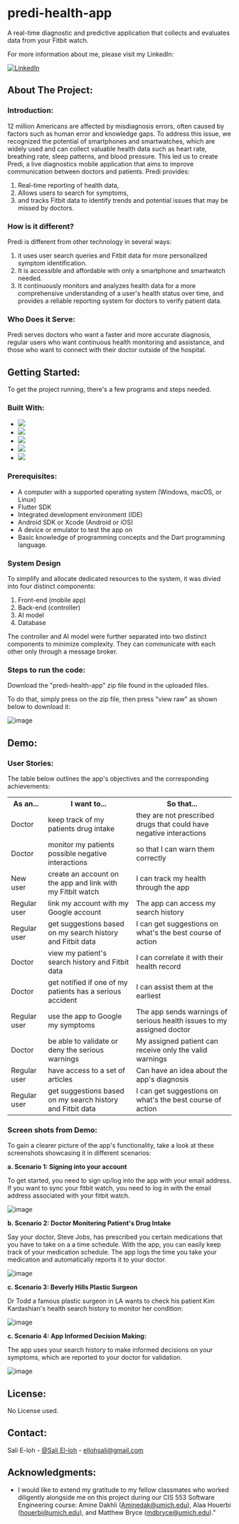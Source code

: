 # predi-health-app
A real-time diagnostic and predictive application that collects and evaluates data from your Fitbit watch.

For more information about me, please visit my LinkedIn:

[![LinkedIn][LinkedIn.js]][LinkedIn-url]

<!-- ABOUT THE PROJECT -->

## About The Project:

### Introduction:

12 million Americans are affected by misdiagnosis errors, often caused by factors such as human error and knowledge gaps. To address this issue, we recognized the potential of smartphones and smartwatches, which are widely used and can collect valuable health data such as heart rate, breathing rate, sleep patterns, and blood pressure. This led us to create Predi, a live diagnostics mobile application that aims to improve communication between doctors and patients. Predi provides:

1. Real-time reporting of health data,
2. Allows users to search for symptoms, 
3. and tracks Fitbit data to identify trends and potential issues that may be missed by doctors.

### How is it different?

Predi is different from other technology in several ways: 

1. it uses user search queries and Fitbit data for more personalized symptom identification.
2. It is accessible and affordable with only a smartphone and smartwatch needed.
3. It continuously monitors and analyzes health data for a more comprehensive understanding of a user's health status over time, and provides a reliable reporting system for doctors to verify patient data.

### Who Does it Serve: 

Predi serves doctors who want a faster and more accurate diagnosis, regular users who want continuous health monitoring and assistance, and those who want to connect with their doctor outside of the hospital.

## Getting Started:

To get the project running, there's a few programs and steps needed.

### Built With:

* <img src="https://img.shields.io/badge/-Python-3776AB?style=flat&logo=python&logoColor=white">
* <img src="https://img.shields.io/badge/-Flutter-02569B?style=flat&logo=flutter&logoColor=white">
* <img src="https://img.shields.io/badge/-FastAPI-009688?style=flat&logo=fastapi&logoColor=white">
* <img src="https://img.shields.io/badge/-Redis-DC382D?style=flat&logo=redis&logoColor=white">
* <img src="https://img.shields.io/badge/-TensorFlow-FF6F00?style=flat&logo=tensorflow&logoColor=white">

### Prerequisites:

* A computer with a supported operating system (Windows, macOS, or Linux)
* Flutter SDK
* Integrated development environment (IDE) 
* Android SDK or Xcode (Android or iOS)
* A device or emulator to test the app on
* Basic knowledge of programming concepts and the Dart programming language.

### System Design

To simplify and allocate dedicated resources to the system, it was divied into four distinct components: 

1. Front-end (mobile app)
2. Back-end (controller)
3. AI model
4. Database

The controller and AI model were further separated into two distinct components to minimize complexity. They can communicate with each other only through a message broker.

### Steps to run the code:

Download the "predi-health-app" zip file found in the uploaded files.
 
To do that, simply press on the zip file, then press "view raw" as shown below to download it:

![image](https://github.com/SaliElloh/predi-health-app/assets/112829375/d2292731-c6a6-4f65-ae87-51a248e1124f)

## Demo:

### User Stories: 

The table below outlines the app's objectives and the corresponding achievements:

<table>
  <tr>
    <th>As an...</th>
    <th>I want to...</th>
    <th>So that...</th>
  </tr>
  <tr>
    <td>Doctor</td>
    <td>keep track of my patients drug intake</td>
    <td>they are not prescribed drugs that could have negative interactions</td>
  </tr>
  <tr>
    <td>Doctor</td>
    <td>monitor my patients possible negative interactions</td>
    <td>so that I can warn them correctly</td>
  </tr>
  <tr>
    <td>New user</td>
    <td>create an account on the app and link with my Fitbit watch</td>
    <td>I can track my health through the app</td>
  </tr>
  <tr>
    <td>Regular user</td>
    <td>link my account with my Google account</td>
    <td>The app can access my search history</td>
  </tr>
  <tr>
    <td>Regular user</td>
    <td>get suggestions based on my search history and Fitbit data</td>
    <td>I can get suggestions on what's the best course of action</td>
  </tr>
  <tr>
    <td>Doctor</td>
    <td>view my patient's search history and Fitbit data</td>
    <td>I can correlate it with their health record</td>
  </tr>
  <tr>
    <td>Doctor</td>
    <td>get notified if one of my patients has a serious accident</td>
    <td>I can assist them at the earliest</td>
  </tr>
  <tr>
    <td>Regular user</td>
    <td>use the app to Google my symptoms</td>
    <td>The app sends warnings of serious health issues to my assigned doctor</td>
  </tr>
  <tr>
    <td>Doctor</td>
    <td>be able to validate or deny the serious warnings</td>
    <td>My assigned patient can receive only the valid warnings</td>
  </tr>
  <tr>
    <td>Regular user</td>
    <td>have access to a set of articles</td>
    <td>Can have an idea about the app's diagnosis</td>
  </tr>
  <tr>
    <td>Regular user</td>
    <td>get suggestions based on my search history and Fitbit data</td>
    <td>I can get suggestions on what's the best course of action</td>
  </tr>
</table>


### Screen shots from Demo:

To gain a clearer picture of the app's functionality, take a look at these screenshots showcasing it in different scenarios:

<b> a. Scenario 1: Signing into your account </b>

To get started, you need to sign up/log into the app with your email address. If you want to sync your fitbit watch, you need to log in with the email address associated with your fitbit watch. 

![image](https://github.com/SaliElloh/predi-health-app/assets/112829375/f261c4f1-770c-483f-bdc7-db98f4ac7273)

<b> b. Scenario 2: Doctor Monitering Patient's Drug Intake </b>

Say your doctor, Steve Jobs, has prescribed you certain medications that you have to take on a a time schedule. With the app, you can easily keep track of your medication schedule. The app logs the time you take your medication and automatically reports it to your doctor. 

![image](https://github.com/SaliElloh/predi-health-app/assets/112829375/7de18583-d068-4021-8da1-9140a19f3c14)

<b> c. Scenario 3: Beverly Hills Plastic Surgeon </b>

Dr Todd a famous plastic surgeon in LA wants to check his patient Kim Kardashian's health search history to monitor her condition: 

![image](https://github.com/SaliElloh/predi-health-app/assets/112829375/5a783f30-6038-4ff9-bb4b-3a0706db0d7b)

<b> c. Scenario 4: App Informed Decision Making: </b>

The app uses your search history to make informed decisions on your symptoms, which are reported to your doctor for validation.

![image](https://github.com/SaliElloh/predi-health-app/assets/112829375/b9128a69-4adb-46c1-8bec-999816c689c9)

<!-- LICENSE -->
## License:

No License used.

<!-- CONTACT -->
## Contact:

Sali E-loh - [@Sali El-loh](https://www.linkedin.com/in/salielloh12/) - ellohsali@gmail.com

<!-- ACKNOWLEDGMENTS -->
## Acknowledgments:

* I would like to extend my gratitude to my fellow classmates who worked diligently alongside me on this project during our CIS 553 Software Engineering course: Amine Dakhli (Aminedak@umich.edu), Alaa Houerbi (houerbi@umich.edu), and Matthew Bryce (mdbryce@umich.edu)."

<!-- MARKDOWN LINKS & IMAGES -->
<!-- https://www.markdownguide.org/basic-syntax/#reference-style-links -->
[LinkedIn.js]: https://img.shields.io/badge/LinkedIn-0077B5?style=for-the-badge&logo=linkedin&logoColor=white
[LinkedIn-url]: https://www.linkedin.com/in/salielloh12/



